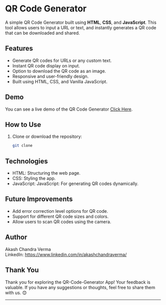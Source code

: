 # QR Code Generator

A simple QR Code Generator built using **HTML**, **CSS**, and **JavaScript**. This tool allows users to input a URL or text, and instantly generates a QR code that can be downloaded and shared.

## Features

- Generate QR codes for URLs or any custom text.
- Instant QR code display on input.
- Option to download the QR code as an image.
- Responsive and user-friendly design.
- Built using HTML, CSS, and Vanilla JavaScript.

## Demo

You can see a live demo of the QR Code Generator [Click Here](https://qr-code-generator-sigma-henna.vercel.app/).

## How to Use

1. Clone or download the repository:

   ```bash
   git clone

   ```

## Technologies

- HTML: Structuring the web page.
- CSS: Styling the app.
- JavaScript: JavaScript: For generating QR codes dynamically.

## Future Improvements

- Add error correction level options for QR code.
- Support for different QR code sizes and colors.
- Allow users to scan QR codes using the camera.

## Author

Akash Chandra Verma \
LinkedIn: https://www.linkedin.com/in/akashchandraverma/

## Thank You

Thank you for exploring the QR-Code-Generator App! Your feedback is valuable. If you have any suggestions or thoughts, feel free to share them with us. 😊

---
